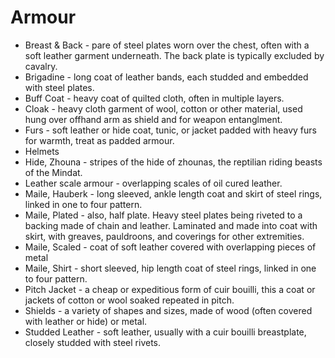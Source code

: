 # Armour
* Breast & Back - pare of steel plates worn over the chest, often with a soft leather garment underneath. The back plate is typically excluded by cavalry.
* Brigadine - long coat of leather bands, each studded and embedded with steel plates.
* Buff Coat - heavy coat of quilted cloth, often in multiple layers.
* Cloak - heavy cloth garment of wool, cotton or other material, used hung over offhand arm as shield and for weapon entanglment.
* Furs - soft leather or hide coat, tunic, or jacket padded with heavy furs for warmth, treat as padded armour.
* Helmets
* Hide, Zhouna - stripes of the hide of zhounas, the reptilian riding beasts of the Mindat.
* Leather scale armour - overlapping scales of oil cured leather.
* Maile, Hauberk - long sleeved, ankle length coat and skirt of steel rings, linked in one to four pattern.
* Maile, Plated - also, half plate. Heavy steel plates being riveted to a backing made of chain and leather. Laminated and made into coat with skirt, with greaves, pauldroons, and coverings for other extremities.
* Maile, Scaled - coat of soft leather covered with overlapping pieces of metal
* Maile, Shirt - short sleeved, hip length coat of steel rings, linked in one to four pattern.
* Pitch Jacket - a cheap or expeditious form of cuir bouilli, this a coat or jackets of cotton or wool soaked repeated in pitch.
* Shields - a variety of shapes and sizes, made of wood (often covered with leather or hide) or metal.
* Studded Leather - soft leather, usually with a cuir bouilli breastplate, closely studded with steel rivets.